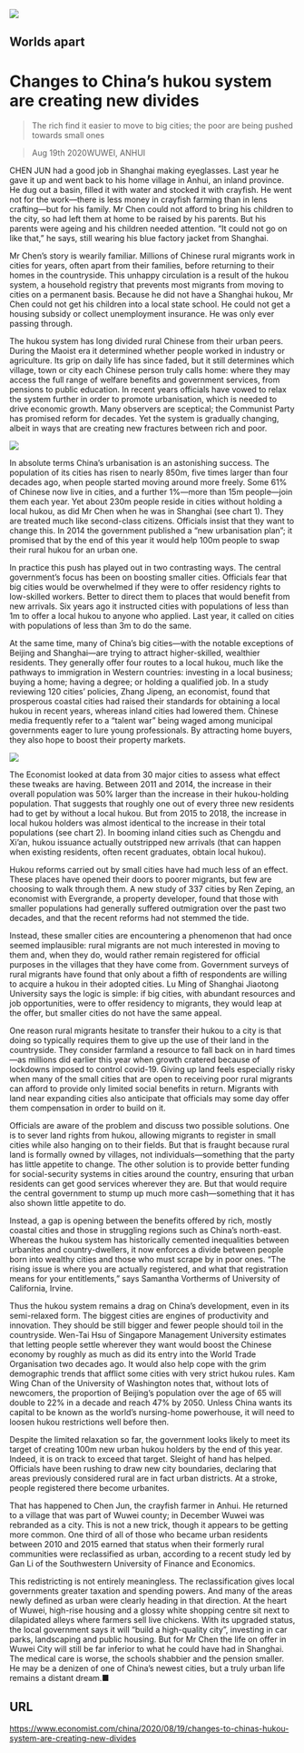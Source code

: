 ![](./images/20200822_CNP001.jpg)

## Worlds apart

# Changes to China’s hukou system are creating new divides

> The rich find it easier to move to big cities; the poor are being pushed towards small ones

> Aug 19th 2020WUWEI, ANHUI

CHEN JUN had a good job in Shanghai making eyeglasses. Last year he gave it up and went back to his home village in Anhui, an inland province. He dug out a basin, filled it with water and stocked it with crayfish. He went not for the work—there is less money in crayfish farming than in lens crafting—but for his family. Mr Chen could not afford to bring his children to the city, so had left them at home to be raised by his parents. But his parents were ageing and his children needed attention. “It could not go on like that,” he says, still wearing his blue factory jacket from Shanghai.

Mr Chen’s story is wearily familiar. Millions of Chinese rural migrants work in cities for years, often apart from their families, before returning to their homes in the countryside. This unhappy circulation is a result of the hukou system, a household registry that prevents most migrants from moving to cities on a permanent basis. Because he did not have a Shanghai hukou, Mr Chen could not get his children into a local state school. He could not get a housing subsidy or collect unemployment insurance. He was only ever passing through.

The hukou system has long divided rural Chinese from their urban peers. During the Maoist era it determined whether people worked in industry or agriculture. Its grip on daily life has since faded, but it still determines which village, town or city each Chinese person truly calls home: where they may access the full range of welfare benefits and government services, from pensions to public education. In recent years officials have vowed to relax the system further in order to promote urbanisation, which is needed to drive economic growth. Many observers are sceptical; the Communist Party has promised reform for decades. Yet the system is gradually changing, albeit in ways that are creating new fractures between rich and poor.



![](./images/20200822_CNC260.png)

In absolute terms China’s urbanisation is an astonishing success. The population of its cities has risen to nearly 850m, five times larger than four decades ago, when people started moving around more freely. Some 61% of Chinese now live in cities, and a further 1%—more than 15m people—join them each year. Yet about 230m people reside in cities without holding a local hukou, as did Mr Chen when he was in Shanghai (see chart 1). They are treated much like second-class citizens. Officials insist that they want to change this. In 2014 the government published a “new urbanisation plan”; it promised that by the end of this year it would help 100m people to swap their rural hukou for an urban one.

In practice this push has played out in two contrasting ways. The central government’s focus has been on boosting smaller cities. Officials fear that big cities would be overwhelmed if they were to offer residency rights to low-skilled workers. Better to direct them to places that would benefit from new arrivals. Six years ago it instructed cities with populations of less than 1m to offer a local hukou to anyone who applied. Last year, it called on cities with populations of less than 3m to do the same.

At the same time, many of China’s big cities—with the notable exceptions of Beijing and Shanghai—are trying to attract higher-skilled, wealthier residents. They generally offer four routes to a local hukou, much like the pathways to immigration in Western countries: investing in a local business; buying a home; having a degree; or holding a qualified job. In a study reviewing 120 cities’ policies, Zhang Jipeng, an economist, found that prosperous coastal cities had raised their standards for obtaining a local hukou in recent years, whereas inland cities had lowered them. Chinese media frequently refer to a “talent war” being waged among municipal governments eager to lure young professionals. By attracting home buyers, they also hope to boost their property markets.



![](./images/20200822_CNC275.png)

The Economist looked at data from 30 major cities to assess what effect these tweaks are having. Between 2011 and 2014, the increase in their overall population was 50% larger than the increase in their hukou-holding population. That suggests that roughly one out of every three new residents had to get by without a local hukou. But from 2015 to 2018, the increase in local hukou holders was almost identical to the increase in their total populations (see chart 2). In booming inland cities such as Chengdu and Xi’an, hukou issuance actually outstripped new arrivals (that can happen when existing residents, often recent graduates, obtain local hukou).

Hukou reforms carried out by small cities have had much less of an effect. These places have opened their doors to poorer migrants, but few are choosing to walk through them. A new study of 337 cities by Ren Zeping, an economist with Evergrande, a property developer, found that those with smaller populations had generally suffered outmigration over the past two decades, and that the recent reforms had not stemmed the tide.

Instead, these smaller cities are encountering a phenomenon that had once seemed implausible: rural migrants are not much interested in moving to them and, when they do, would rather remain registered for official purposes in the villages that they have come from. Government surveys of rural migrants have found that only about a fifth of respondents are willing to acquire a hukou in their adopted cities. Lu Ming of Shanghai Jiaotong University says the logic is simple: if big cities, with abundant resources and job opportunities, were to offer residency to migrants, they would leap at the offer, but smaller cities do not have the same appeal.

One reason rural migrants hesitate to transfer their hukou to a city is that doing so typically requires them to give up the use of their land in the countryside. They consider farmland a resource to fall back on in hard times—as millions did earlier this year when growth cratered because of lockdowns imposed to control covid-19. Giving up land feels especially risky when many of the small cities that are open to receiving poor rural migrants can afford to provide only limited social benefits in return. Migrants with land near expanding cities also anticipate that officials may some day offer them compensation in order to build on it.

Officials are aware of the problem and discuss two possible solutions. One is to sever land rights from hukou, allowing migrants to register in small cities while also hanging on to their fields. But that is fraught because rural land is formally owned by villages, not individuals—something that the party has little appetite to change. The other solution is to provide better funding for social-security systems in cities around the country, ensuring that urban residents can get good services wherever they are. But that would require the central government to stump up much more cash—something that it has also shown little appetite to do.

Instead, a gap is opening between the benefits offered by rich, mostly coastal cities and those in struggling regions such as China’s north-east. Whereas the hukou system has historically cemented inequalities between urbanites and country-dwellers, it now enforces a divide between people born into wealthy cities and those who must scrape by in poor ones. “The rising issue is where you are actually registered, and what that registration means for your entitlements,” says Samantha Vortherms of University of California, Irvine.

Thus the hukou system remains a drag on China’s development, even in its semi-relaxed form. The biggest cities are engines of productivity and innovation. They should be still bigger and fewer people should toil in the countryside. Wen-Tai Hsu of Singapore Management University estimates that letting people settle wherever they want would boost the Chinese economy by roughly as much as did its entry into the World Trade Organisation two decades ago. It would also help cope with the grim demographic trends that afflict some cities with very strict hukou rules. Kam Wing Chan of the University of Washington notes that, without lots of newcomers, the proportion of Beijing’s population over the age of 65 will double to 22% in a decade and reach 47% by 2050. Unless China wants its capital to be known as the world’s nursing-home powerhouse, it will need to loosen hukou restrictions well before then.

Despite the limited relaxation so far, the government looks likely to meet its target of creating 100m new urban hukou holders by the end of this year. Indeed, it is on track to exceed that target. Sleight of hand has helped. Officials have been rushing to draw new city boundaries, declaring that areas previously considered rural are in fact urban districts. At a stroke, people registered there become urbanites.

That has happened to Chen Jun, the crayfish farmer in Anhui. He returned to a village that was part of Wuwei county; in December Wuwei was rebranded as a city. This is not a new trick, though it appears to be getting more common. One third of all of those who became urban residents between 2010 and 2015 earned that status when their formerly rural communities were reclassified as urban, according to a recent study led by Gan Li of the Southwestern University of Finance and Economics.

This redistricting is not entirely meaningless. The reclassification gives local governments greater taxation and spending powers. And many of the areas newly defined as urban were clearly heading in that direction. At the heart of Wuwei, high-rise housing and a glossy white shopping centre sit next to dilapidated alleys where farmers sell live chickens. With its upgraded status, the local government says it will “build a high-quality city”, investing in car parks, landscaping and public housing. But for Mr Chen the life on offer in Wuwei City will still be far inferior to what he could have had in Shanghai. The medical care is worse, the schools shabbier and the pension smaller. He may be a denizen of one of China’s newest cities, but a truly urban life remains a distant dream.■

## URL

https://www.economist.com/china/2020/08/19/changes-to-chinas-hukou-system-are-creating-new-divides
